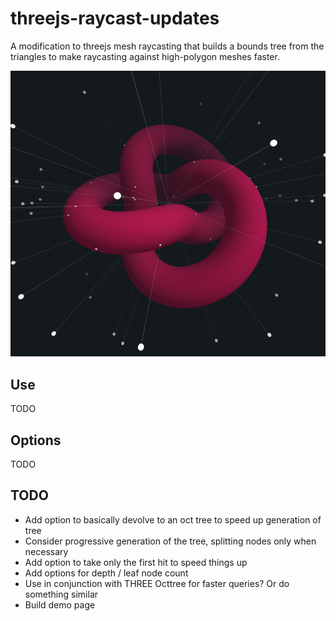 # threejs-raycast-updates

A modification to threejs mesh raycasting that builds a bounds tree from the triangles to make raycasting against high-polygon meshes faster.

![screenshot](./docs/screenshot.png)

## Use

TODO

## Options

TODO

## TODO
- Add option to basically devolve to an oct tree to speed up generation of tree
- Consider progressive generation of the tree, splitting nodes only when necessary
- Add option to take only the first hit to speed things up
- Add options for depth / leaf node count
- Use in conjunction with THREE Octtree for faster queries? Or do something similar
- Build demo page
